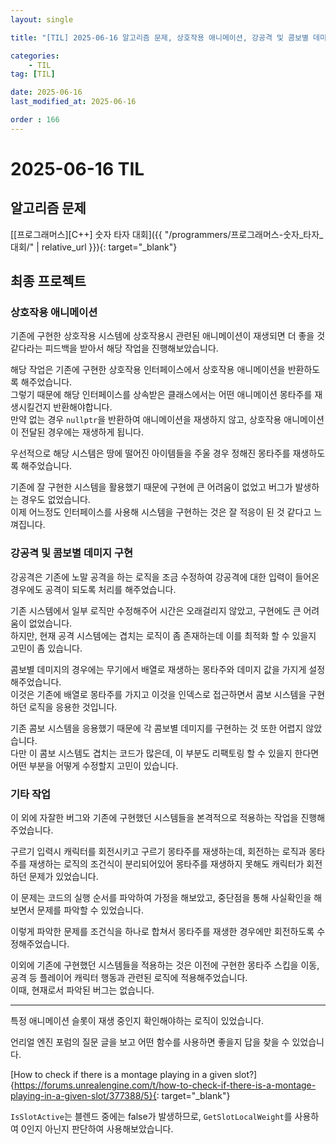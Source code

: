 ```yaml
---
layout: single

title: "[TIL] 2025-06-16 알고리즘 문제, 상호작용 애니메이션, 강공격 및 콤보별 데미지, 기타 작업"

categories:
    - TIL
tag: [TIL]

date: 2025-06-16
last_modified_at: 2025-06-16

order : 166
---
```


# 2025-06-16 TIL

## 알고리즘 문제


[[프로그래머스][C++] 숫자 타자 대회]({{ "/programmers/프로그래머스-숫자_타자_대회/" | relative_url }}){: target="_blank"}

## 최종 프로젝트

### 상호작용 애니메이션

기존에 구현한 상호작용 시스템에 상호작용시 관련된 애니메이션이 재생되면 더 좋을 것 같다라는 피드백을 받아서 해당 작업을 진행해보았습니다.

해당 작업은 기존에 구현한 상호작용 인터페이스에서 상호작용 애니메이션을 반환하도록 해주었습니다.  
그렇기 때문에 해당 인터페이스를 상속받은 클래스에서는 어떤 애니메이션 몽타주를 재생시킬건지 반환해야합니다.  
만약 없는 경우 `nullptr`을 반환하여 애니메이션을 재생하지 않고, 상호작용 애니메이션이 전달된 경우에는 재생하게 됩니다.

우선적으로 해당 시스템은 땅에 떨어진 아이템들을 주울 경우 정해진 몽타주를 재생하도록 해주었습니다.

기존에 잘 구현한 시스템을 활용했기 때문에 구현에 큰 어려움이 없었고 버그가 발생하는 경우도 없었습니다.  
이제 어느정도 인터페이스를 사용해 시스템을 구현하는 것은 잘 적응이 된 것 같다고 느껴집니다.

### 강공격 및 콤보별 데미지 구현

강공격은 기존에 노말 공격을 하는 로직을 조금 수정하여 강공격에 대한 입력이 들어온 경우에도 공격이 되도록 처리를 해주었습니다.

기존 시스템에서 일부 로직만 수정해주어 시간은 오래걸리지 않았고, 구현에도 큰 어려움이 없었습니다.  
하지만, 현재 공격 시스템에는 겹치는 로직이 좀 존재하는데 이를 최적화 할 수 있을지 고민이 좀 있습니다.

콤보별 데미지의 경우에는 무기에서 배열로 재생하는 몽타주와 데미지 값을 가지게 설정해주었습니다.  
이것은 기존에 배열로 몽타주를 가지고 이것을 인덱스로 접근하면서 콤보 시스템을 구현하던 로직을 응용한 것입니다.

기존 콤보 시스템을 응용했기 때문에 각 콤보별 데미지를 구현하는 것 또한 어렵지 않았습니다.  
다만 이 콤보 시스템도 겹치는 코드가 많은데, 이 부분도 리팩토링 할 수 있을지 한다면 어떤 부분을 어떻게 수정할지 고민이 있습니다.

### 기타 작업

이 외에 자잘한 버그와 기존에 구현했던 시스템들을 본격적으로 적용하는 작업을 진행해주었습니다.

구르기 입력시 캐릭터를 회전시키고 구르기 몽타주를 재생하는데, 회전하는 로직과 몽타주를 재생하는 로직의 조건식이 분리되어있어 몽타주를 재생하지 못해도 캐릭터가 회전하던 문제가 있었습니다.

이 문제는 코드의 실행 순서를 파악하여 가정을 해보았고, 중단점을 통해 사실확인을 해보면서 문제를 파악할 수 있었습니다.

이렇게 파악한 문제를 조건식을 하나로 합쳐서 몽타주를 재생한 경우에만 회전하도록 수정해주었습니다.

이외에 기존에 구현했던 시스템들을 적용하는 것은 이전에 구현한 몽타주 스킵을 이동, 공격 등 플레이어 캐릭터 행동과 관련된 로직에 적용해주었습니다.  
이때, 현재로서 파악된 버그는 없습니다.

---

특정 애니메이션 슬롯이 재생 중인지 확인해야하는 로직이 있었습니다.

언리얼 엔진 포럼의 질문 글을 보고 어떤 함수를 사용하면 좋을지 답을 찾을 수 있었습니다.

[How to check if there is a montage playing in a given slot?]{https://forums.unrealengine.com/t/how-to-check-if-there-is-a-montage-playing-in-a-given-slot/377388/5}{: target="_blank"}

`IsSlotActive`는 블렌드 중에는 false가 발생하므로, `GetSlotLocalWeight`를 사용하여 0인지 아닌지 판단하여 사용해보았습니다.